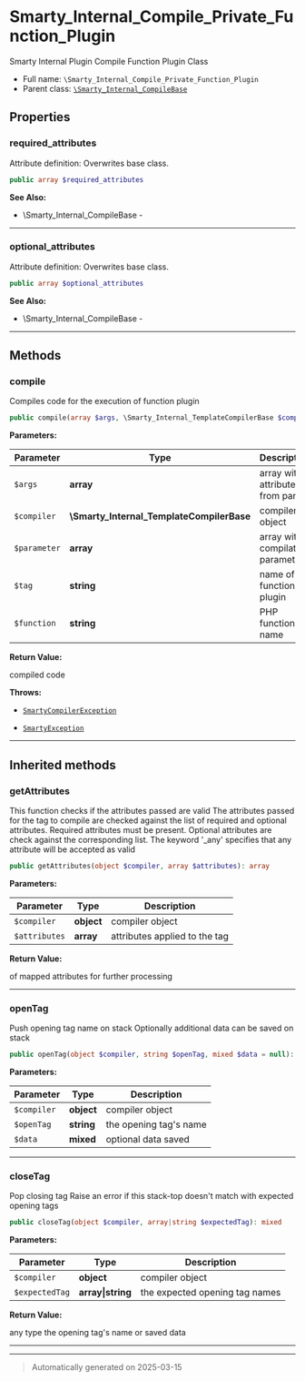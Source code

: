 
# Smarty_Internal_Compile_Private_Function_Plugin

Smarty Internal Plugin Compile Function Plugin Class



* Full name: `\Smarty_Internal_Compile_Private_Function_Plugin`
* Parent class: [`\Smarty_Internal_CompileBase`](./Smarty_Internal_CompileBase.md)



## Properties


### required_attributes

Attribute definition: Overwrites base class.

```php
public array $required_attributes
```





**See Also:**

* \Smarty_Internal_CompileBase - 

***

### optional_attributes

Attribute definition: Overwrites base class.

```php
public array $optional_attributes
```





**See Also:**

* \Smarty_Internal_CompileBase - 

***

## Methods


### compile

Compiles code for the execution of function plugin

```php
public compile(array $args, \Smarty_Internal_TemplateCompilerBase $compiler, array $parameter, string $tag, string $function): string
```








**Parameters:**

| Parameter | Type | Description |
|-----------|------|-------------|
| `$args` | **array** | array with attributes from parser |
| `$compiler` | **\Smarty_Internal_TemplateCompilerBase** | compiler object |
| `$parameter` | **array** | array with compilation parameter |
| `$tag` | **string** | name of function plugin |
| `$function` | **string** | PHP function name |


**Return Value:**

compiled code



**Throws:**

- [`SmartyCompilerException`](./SmartyCompilerException.md)

- [`SmartyException`](./SmartyException.md)



***


## Inherited methods


### getAttributes

This function checks if the attributes passed are valid
The attributes passed for the tag to compile are checked against the list of required and
optional attributes. Required attributes must be present. Optional attributes are check against
the corresponding list. The keyword '_any' specifies that any attribute will be accepted
as valid

```php
public getAttributes(object $compiler, array $attributes): array
```








**Parameters:**

| Parameter | Type | Description |
|-----------|------|-------------|
| `$compiler` | **object** | compiler object |
| `$attributes` | **array** | attributes applied to the tag |


**Return Value:**

of mapped attributes for further processing




***

### openTag

Push opening tag name on stack
Optionally additional data can be saved on stack

```php
public openTag(object $compiler, string $openTag, mixed $data = null): mixed
```








**Parameters:**

| Parameter | Type | Description |
|-----------|------|-------------|
| `$compiler` | **object** | compiler object |
| `$openTag` | **string** | the opening tag&#039;s name |
| `$data` | **mixed** | optional data saved |





***

### closeTag

Pop closing tag
Raise an error if this stack-top doesn't match with expected opening tags

```php
public closeTag(object $compiler, array|string $expectedTag): mixed
```








**Parameters:**

| Parameter | Type | Description |
|-----------|------|-------------|
| `$compiler` | **object** | compiler object |
| `$expectedTag` | **array&#124;string** | the expected opening tag names |


**Return Value:**

any type the opening tag's name or saved data




***


***
> Automatically generated on 2025-03-15
